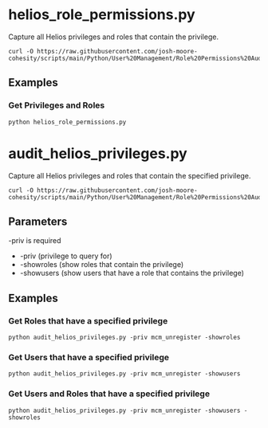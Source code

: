 # **helios_role_permissions.py**

   Capture all Helios privileges and roles that contain the privilege.

    curl -O https://raw.githubusercontent.com/josh-moore-cohesity/scripts/main/Python/User%20Management/Role%20Permissions%20Audit/helios_role_permissions.py
   
## **Examples**

### Get Privileges and Roles
    python helios_role_permissions.py

# **audit_helios_privileges.py**

   Capture all Helios privileges and roles that contain the specified privilege.

    curl -O https://raw.githubusercontent.com/josh-moore-cohesity/scripts/main/Python/User%20Management/Role%20Permissions%20Audit/audit_helios_privileges.py

## **Parameters**
   -priv is required
* -priv (privilege to query for)
* -showroles (show roles that contain the privilege)
* -showusers (show users that have a role that contains the privilege)
  
## **Examples**

### Get Roles that have a specified privilege
    python audit_helios_privileges.py -priv mcm_unregister -showroles

### Get Users that have a specified privilege
    python audit_helios_privileges.py -priv mcm_unregister -showusers

### Get Users and Roles that have a specified privilege
    python audit_helios_privileges.py -priv mcm_unregister -showusers -showroles
    
